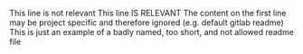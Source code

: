 This line is not relevant
This line IS RELEVANT
The content on the first line may be project specific and therefore ignored (e.g. default gitlab readme)
This is just an example of a badly named, too short, and not allowed readme file
